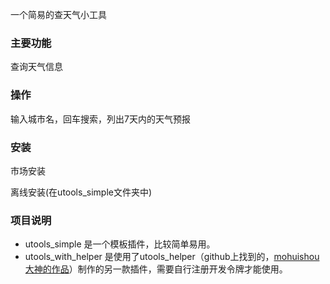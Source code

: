 一个简易的查天气小工具


### 主要功能

查询天气信息


### 操作

输入城市名，回车搜索，列出7天内的天气预报


### 安装

市场安装

离线安装(在utools_simple文件夹中)


### 项目说明

- utools_simple 是一个模板插件，比较简单易用。
- utools_with_helper 是使用了utools_helper（github上找到的，[mohuishou大神的作品](https://github.com/mohuishou/utools/tree/master/helper)）制作的另一款插件，需要自行注册开发令牌才能使用。
